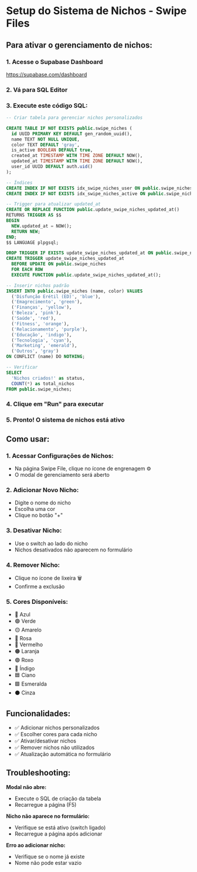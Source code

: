 # Setup do Sistema de Nichos - Swipe Files

## Para ativar o gerenciamento de nichos:

### 1. Acesse o Supabase Dashboard
https://supabase.com/dashboard

### 2. Vá para SQL Editor

### 3. Execute este código SQL:

```sql
-- Criar tabela para gerenciar nichos personalizados

CREATE TABLE IF NOT EXISTS public.swipe_niches (
  id UUID PRIMARY KEY DEFAULT gen_random_uuid(),
  name TEXT NOT NULL UNIQUE,
  color TEXT DEFAULT 'gray',
  is_active BOOLEAN DEFAULT true,
  created_at TIMESTAMP WITH TIME ZONE DEFAULT NOW(),
  updated_at TIMESTAMP WITH TIME ZONE DEFAULT NOW(),
  user_id UUID DEFAULT auth.uid()
);

-- Índices
CREATE INDEX IF NOT EXISTS idx_swipe_niches_user ON public.swipe_niches(user_id);
CREATE INDEX IF NOT EXISTS idx_swipe_niches_active ON public.swipe_niches(is_active);

-- Trigger para atualizar updated_at
CREATE OR REPLACE FUNCTION public.update_swipe_niches_updated_at()
RETURNS TRIGGER AS $$
BEGIN
  NEW.updated_at = NOW();
  RETURN NEW;
END;
$$ LANGUAGE plpgsql;

DROP TRIGGER IF EXISTS update_swipe_niches_updated_at ON public.swipe_niches;
CREATE TRIGGER update_swipe_niches_updated_at
  BEFORE UPDATE ON public.swipe_niches
  FOR EACH ROW
  EXECUTE FUNCTION public.update_swipe_niches_updated_at();

-- Inserir nichos padrão
INSERT INTO public.swipe_niches (name, color) VALUES
  ('Disfunção Erétil (ED)', 'blue'),
  ('Emagrecimento', 'green'),
  ('Finanças', 'yellow'),
  ('Beleza', 'pink'),
  ('Saúde', 'red'),
  ('Fitness', 'orange'),
  ('Relacionamento', 'purple'),
  ('Educação', 'indigo'),
  ('Tecnologia', 'cyan'),
  ('Marketing', 'emerald'),
  ('Outros', 'gray')
ON CONFLICT (name) DO NOTHING;

-- Verificar
SELECT 
  'Nichos criados!' as status,
  COUNT(*) as total_nichos
FROM public.swipe_niches;
```

### 4. Clique em "Run" para executar

### 5. Pronto! O sistema de nichos está ativo

## Como usar:

### 1. **Acessar Configurações de Nichos:**
   - Na página Swipe File, clique no ícone de engrenagem ⚙️
   - O modal de gerenciamento será aberto

### 2. **Adicionar Novo Nicho:**
   - Digite o nome do nicho
   - Escolha uma cor
   - Clique no botão "+"

### 3. **Desativar Nicho:**
   - Use o switch ao lado do nicho
   - Nichos desativados não aparecem no formulário

### 4. **Remover Nicho:**
   - Clique no ícone de lixeira 🗑️
   - Confirme a exclusão

### 5. **Cores Disponíveis:**
   - 🔵 Azul
   - 🟢 Verde
   - 🟡 Amarelo
   - 🩷 Rosa
   - 🔴 Vermelho
   - 🟠 Laranja
   - 🟣 Roxo
   - 🔷 Índigo
   - 🟦 Ciano
   - 🟩 Esmeralda
   - ⚫ Cinza

## Funcionalidades:

- ✅ Adicionar nichos personalizados
- ✅ Escolher cores para cada nicho
- ✅ Ativar/desativar nichos
- ✅ Remover nichos não utilizados
- ✅ Atualização automática no formulário

## Troubleshooting:

**Modal não abre:**
- Execute o SQL de criação da tabela
- Recarregue a página (F5)

**Nicho não aparece no formulário:**
- Verifique se está ativo (switch ligado)
- Recarregue a página após adicionar

**Erro ao adicionar nicho:**
- Verifique se o nome já existe
- Nome não pode estar vazio